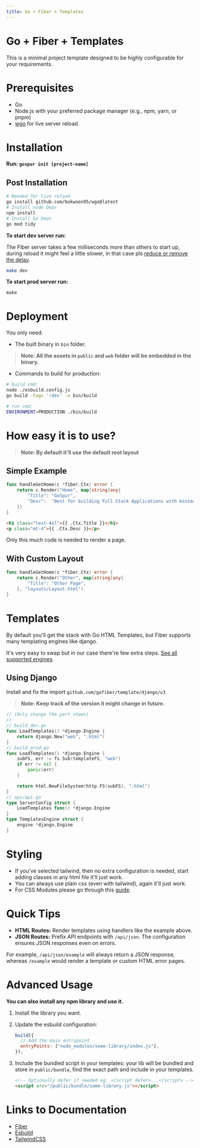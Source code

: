 ```yaml
---
title: Go + Fiber + Templates
---
```


# Go + Fiber + Templates

This is a minimal project template designed to be highly configurable for your requirements.

# Prerequisites

- Go
- Node.js with your preferred package manager (e.g., npm, yarn, or pnpm)
- [wgo](https://github.com/bokwoon95/wgo) for live server reload.

# Installation

**Run: `gospur init [project-name]`**

## Post Installation

```sh
# Needed for live reload
go install github.com/bokwoon95/wgo@latest
# Install node Deps
npm install
# Install Go Deps
go mod tidy
```

**To start dev server run:**

The Fiber server takes a few milliseconds more than others to start up, during reload it might feel a little slower, in that case pls [reduce or remove the delay](/docs/development-usage.md#if-auto-browser-reload-feels-slow).

```sh
make dev
```

**To start prod server run:**

```
make
```

# Deployment

You only need:

- The built binary in `bin` folder.

> **Note: All the assets in `public` and `web` folder will be embedded in the binary.**

- Commands to build for production:
```sh
# build cmd:
node ./esbuild.config.js
go build -tags '!dev' -o bin/build

# run cmd: 
ENVIRONMENT=PRODUCTION ./bin/build
```

# How easy it is to use?

> **Note: By default it'll use the default root layout**


## Simple Example
```go
func handleGetHome(c *fiber.Ctx) error {
	return c.Render("Home", map[string]any{
		"Title": "GoSpur",
		"Desc":  "Best for building Full-Stack Applications with minimal JavaScript",
	})
}
```
```html
<h1 class="text-4xl">{{ .Ctx.Title }}</h1>
<p class="mt-4">{{ .Ctx.Desc }}</p>
```
Only this much code is needed to render a page.

## With Custom Layout
```go
func handleGetHome(c *fiber.Ctx) error {
	return c.Render("Other", map[string]any{
		"Title": "Other Page",
	}, "layouts/Layout.html")
}
```

# Templates

By default you'll get the stack with Go HTML Templates, but Fiber supports many templating engines like django.

It's very easy to swap but in our case there're few extra steps.
[See all supported engines](https://docs.gofiber.io/guide/templates#supported-engines).

## Using Django

Install and fix the import `github.com/gofiber/template/django/v3`
> **Note: Keep track of the version it might change in future.**

```go
// (Only change the part shown)
//
// build_dev.go
func LoadTemplates() *django.Engine {
	return django.New("web", ".html")
}
// build_prod.go
func LoadTemplates() *django.Engine {
	subFS, err := fs.Sub(templateFS, "web")
	if err != nil {
		panic(err)
	}

	return html.NewFileSystem(http.FS(subFS), ".html")
}
// api/api.go
type ServerConfig struct {
	LoadTemplates func() *django.Engine
}
type TemplatesEngine struct {
	engine *django.Engine
}
```

# Styling

- If you've selected tailwind, then no extra configuration is needed, start adding classes in any html file it'll just work.
- You can always use plain css (even with tailwind), again it'll just work.
- For CSS Modules please go through this [guide](https://github.com/ttempaa/esbuild-plugin-tailwindcss?tab=readme-ov-file#css-modules).

# Quick Tips

- **HTML Routes:** Render templates using handlers like the example above.
- **JSON Routes:** Prefix API endpoints with `/api/json`. The configuration ensures JSON responses even on errors.

For example, `/api/json/example` will always return a JSON response, whereas `/example` would render a template or custom HTML error pages.

# Advanced Usage

**You can also install any npm library and use it.**

1.  Install the library you want.
2.  Update the esbuild configuration:

    ```js
    build({
      // Add the main entrypoint
      entryPoints: ["node_modules/some-library/index.js"],
    });
    ```

3.  Include the bundled script in your templates:
    your lib will be bundled and store in `public/bundle`, find the exact path and include in your templates.

    ```html
    <!-- Optionally defer if needed eg. </script defer>...</script> -->
    <script src="/public/bundle/some-library.js"></script>
    ```

# Links to Documentation

- [Fiber](https://docs.gofiber.io)
- [Esbuild](https://esbuild.github.io)
- [TailwindCSS](https://tailwindcss.com)